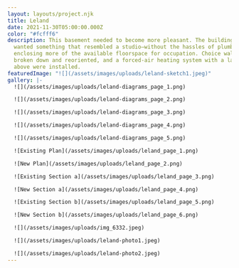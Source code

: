 ```yaml
---
layout: layouts/project.njk
title: Leland
date: 2021-11-30T05:00:00.000Z
color: "#fcfff6"
description: This basement needed to become more pleasant. The building owner
  wanted something that resembled a studio—without the hassles of plumbing—while
  enclosing more of the available floorspace for occupation. Choice walls were
  broken down and reoriented, and a forced-air heating system with a large shelf
  above were installed.
featuredImage: "![](/assets/images/uploads/leland-sketch1.jpeg)"
gallery: |-
  ![](/assets/images/uploads/leland-diagrams_page_1.png)

  ![](/assets/images/uploads/leland-diagrams_page_2.png)

  ![](/assets/images/uploads/leland-diagrams_page_3.png)

  ![](/assets/images/uploads/leland-diagrams_page_4.png)

  ![](/assets/images/uploads/leland-diagrams_page_5.png)

  ![Existing Plan](/assets/images/uploads/leland_page_1.png)

  ![New Plan](/assets/images/uploads/leland_page_2.png)

  ![Existing Section a](/assets/images/uploads/leland_page_3.png)

  ![New Section a](/assets/images/uploads/leland_page_4.png)

  ![Existing Section b](/assets/images/uploads/leland_page_5.png)

  ![New Section b](/assets/images/uploads/leland_page_6.png)

  ![](/assets/images/uploads/img_6332.jpeg)

  ![](/assets/images/uploads/leland-photo1.jpeg)

  ![](/assets/images/uploads/leland-photo2.jpeg)
---
```

